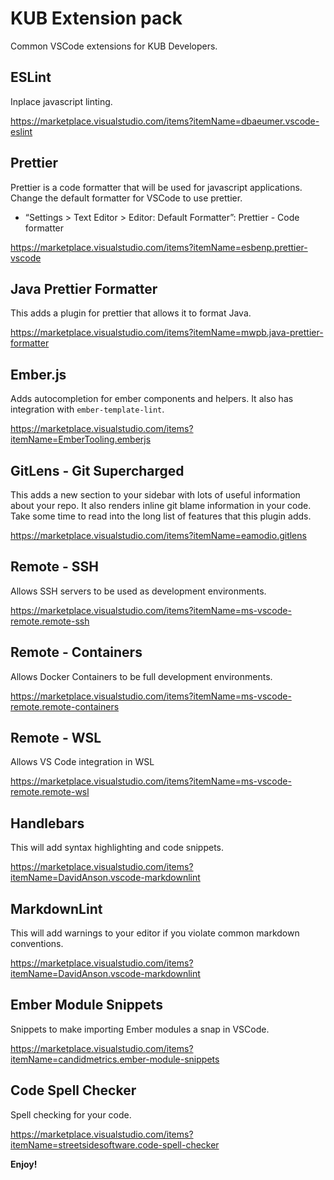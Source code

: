 # KUB Extension pack

Common VSCode extensions for KUB Developers.

## ESLint

Inplace javascript linting.

<https://marketplace.visualstudio.com/items?itemName=dbaeumer.vscode-eslint>

## Prettier

Prettier is a code formatter that will be used for javascript applications. Change the default formatter for VSCode to use prettier.

- “Settings > Text Editor > Editor: Default Formatter”: Prettier - Code formatter

<https://marketplace.visualstudio.com/items?itemName=esbenp.prettier-vscode>

## Java Prettier Formatter

This adds a plugin for prettier that allows it to format Java.

<https://marketplace.visualstudio.com/items?itemName=mwpb.java-prettier-formatter>

## Ember.js

Adds autocompletion for ember components and helpers.
It also has integration with `ember-template-lint`.

<https://marketplace.visualstudio.com/items?itemName=EmberTooling.emberjs>

## GitLens - Git Supercharged

This adds a new section to your sidebar with lots of useful information about your repo.
It also renders inline git blame information in your code.
Take some time to read into the long list of features that this plugin adds.

<https://marketplace.visualstudio.com/items?itemName=eamodio.gitlens>

## Remote - SSH

Allows SSH servers to be used as development environments.

<https://marketplace.visualstudio.com/items?itemName=ms-vscode-remote.remote-ssh>

## Remote - Containers

Allows Docker Containers to be full development environments.

<https://marketplace.visualstudio.com/items?itemName=ms-vscode-remote.remote-containers>

## Remote - WSL

Allows VS Code integration in WSL

<https://marketplace.visualstudio.com/items?itemName=ms-vscode-remote.remote-wsl>

## Handlebars

This will add syntax highlighting and code snippets.

<https://marketplace.visualstudio.com/items?itemName=DavidAnson.vscode-markdownlint>

## MarkdownLint

This will add warnings to your editor if you violate common markdown conventions.

<https://marketplace.visualstudio.com/items?itemName=DavidAnson.vscode-markdownlint>

## Ember Module Snippets

Snippets to make importing Ember modules a snap in VSCode.

<https://marketplace.visualstudio.com/items?itemName=candidmetrics.ember-module-snippets>

## Code Spell Checker

Spell checking for your code.

<https://marketplace.visualstudio.com/items?itemName=streetsidesoftware.code-spell-checker>

**Enjoy!**
